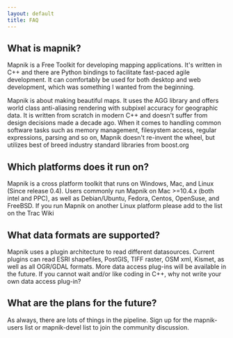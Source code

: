 ```yaml
---
layout: default
title: FAQ
---
```


## What is mapnik?

Mapnik is a Free Toolkit for developing mapping applications. It's written in C++ and there are Python bindings to facilitate fast-paced agile development. It can comfortably be used for both desktop and web development, which was something I wanted from the beginning.

Mapnik is about making beautiful maps. It uses the AGG library and offers world class anti-aliasing rendering with subpixel accuracy for geographic data. It is written from scratch in modern C++ and doesn't suffer from design decisions made a decade ago. When it comes to handling common software tasks such as memory management, filesystem access, regular expressions, parsing and so on, Mapnik doesn't re-invent the wheel, but utilizes best of breed industry standard libraries from boost.org

## Which platforms does it run on?

Mapnik is a cross platform toolkit that runs on Windows, Mac, and Linux (Since release 0.4). Users commonly run Mapnik on Mac >=10.4.x (both intel and PPC), as well as Debian/Ubuntu, Fedora, Centos, OpenSuse, and FreeBSD. If you run Mapnik on another Linux platform please add to the list on the Trac Wiki

## What data formats are supported?

Mapnik uses a plugin architecture to read different datasources. Current plugins can read ESRI shapefiles, PostGIS, TIFF raster, OSM xml, Kismet, as well as all OGR/GDAL formats. More data access plug-ins will be available in the future. If you cannot wait and/or like coding in C++, why not write your own data access plug-in?

## What are the plans for the future?

As always, there are lots of things in the pipeline. Sign up for the mapnik-users list or mapnik-devel list to join the community discussion.

